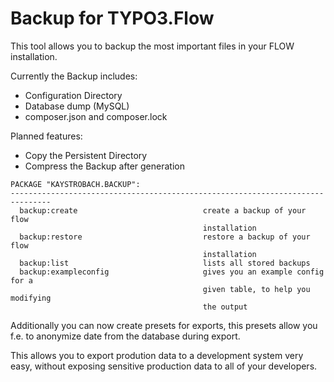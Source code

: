 Backup for TYPO3.Flow
=====================

This tool allows you to backup the most important files in your FLOW installation.

Currently the Backup includes:

* Configuration Directory
* Database dump (MySQL)
* composer.json and composer.lock

Planned features:
* Copy the Persistent Directory
* Compress the Backup after generation

```
PACKAGE "KAYSTROBACH.BACKUP":
-------------------------------------------------------------------------------
  backup:create                            create a backup of your flow
                                           installation
  backup:restore                           restore a backup of your flow
                                           installation
  backup:list                              lists all stored backups
  backup:exampleconfig                     gives you an example config for a
                                           given table, to help you modifying
                                           the output
```

Additionally you can now create presets for exports, this presets allow you f.e.
to anonymize date from the database during export.

This allows you to export prodution data to a development system very easy,
without exposing sensitive production data to all of your developers.
